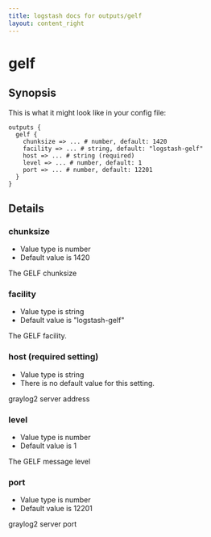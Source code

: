 ```yaml
---
title: logstash docs for outputs/gelf
layout: content_right
---
```

# gelf



## Synopsis

This is what it might look like in your config file:

    outputs {
      gelf {
        chunksize => ... # number, default: 1420
        facility => ... # string, default: "logstash-gelf"
        host => ... # string (required)
        level => ... # number, default: 1
        port => ... # number, default: 12201
      }
    }

## Details

### chunksize

* Value type is number
* Default value is 1420

The GELF chunksize

### facility

* Value type is string
* Default value is "logstash-gelf"

The GELF facility.

### host (required setting)

* Value type is string
* There is no default value for this setting.

graylog2 server address

### level

* Value type is number
* Default value is 1

The GELF message level

### port

* Value type is number
* Default value is 12201

graylog2 server port

